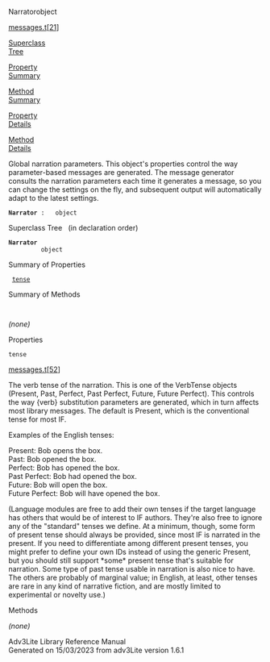 ---
---
<span class="title">Narrator</span><span class="type">object</span>

[messages.t](../file/messages.t.html)\[[21](../source/messages.t.html#21)\]

[Superclass  
Tree](#_SuperClassTree_)

[Property  
Summary](#_PropSummary_)

[Method  
Summary](#_MethodSummary_)

[Property  
Details](#_Properties_)

[Method  
Details](#_Methods_)

<div class="fdesc">

Global narration parameters. This object's properties control the way
parameter-based messages are generated. The message generator consults
the narration parameters each time it generates a message, so you can
change the settings on the fly, and subsequent output will automatically
adapt to the latest settings.

**`Narrator`**` :   object`

</div>

<span id="_SuperClassTree_"></span>

<div class="mjhd">

<span class="hdln">Superclass Tree</span>   (in declaration order)

</div>

**`Narrator`**  
`         object`  
<span id="_PropSummary_"></span>

<div class="mjhd">

<span class="hdln">Summary of Properties</span>  

</div>

` `[`tense`](#tense)`  `

<span id="_MethodSummary_"></span>

<div class="mjhd">

<span class="hdln">Summary of Methods</span>  

</div>

` `

*(none)* <span id="_Properties_"></span>

<div class="mjhd">

<span class="hdln">Properties</span>  

</div>

<span id="tense"></span>

`tense`

[messages.t](../file/messages.t.html)\[[52](../source/messages.t.html#52)\]

<div class="desc">

The verb tense of the narration. This is one of the VerbTense objects
(Present, Past, Perfect, Past Perfect, Future, Future Perfect). This
controls the way {verb} substitution parameters are generated, which in
turn affects most library messages. The default is Present, which is the
conventional tense for most IF.

Examples of the English tenses:

  
Present: Bob opens the box.  
Past: Bob opened the box.  
Perfect: Bob has opened the box.  
Past Perfect: Bob had opened the box.  
Future: Bob will open the box.  
Future Perfect: Bob will have opened the box.

(Language modules are free to add their own tenses if the target
language has others that would be of interest to IF authors. They're
also free to ignore any of the "standard" tenses we define. At a
minimum, though, some form of present tense should always be provided,
since most IF is narrated in the present. If you need to differentiate
among different present tenses, you might prefer to define your own IDs
instead of using the generic Present, but you should still support
\*some\* present tense that's suitable for narration. Some type of past
tense usable in narration is also nice to have. The others are probably
of marginal value; in English, at least, other tenses are rare in any
kind of narrative fiction, and are mostly limited to experimental or
novelty use.)

</div>

<span id="_Methods_"></span>

<div class="mjhd">

<span class="hdln">Methods</span>  

</div>

*(none)*

<div class="ftr">

Adv3Lite Library Reference Manual  
Generated on 15/03/2023 from adv3Lite version 1.6.1

</div>
